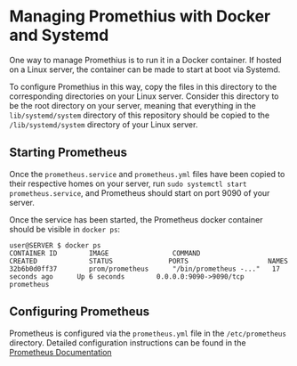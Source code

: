 # Managing Promethius with Docker and Systemd
One way to manage Promethius is to run it in a Docker container. If hosted on a Linux server, the container can be made to start at boot via Systemd. 

To configure Promethius in this way, copy the files in this directory to the corresponding directories on your Linux server. Consider this directory to be the root directory on your server, meaning that everything in the `lib/systemd/system` directory of this repository should be copied to the `/lib/systemd/system` directory of your Linux server.

## Starting Prometheus
Once the `prometheus.service` and `prometheus.yml` files have been copied to their respective homes on your server, run `sudo systemctl start prometheus.service`, and Prometheus should start on port 9090 of your server.

Once the service has been started, the Prometheus docker container should be visible in `docker ps`:
```
user@SERVER $ docker ps
CONTAINER ID        IMAGE                COMMAND                  CREATED             STATUS              PORTS                    NAMES
32b6b0d0ff37        prom/prometheus      "/bin/prometheus -..."   17 seconds ago      Up 6 seconds        0.0.0.0:9090->9090/tcp   prometheus
``` 

## Configuring Prometheus
Prometheus is configured via the `prometheus.yml` file in the `/etc/prometheus` directory. Detailed configuration instructions can be found in the [Prometheus Documentation](https://prometheus.io/docs/prometheus/latest/configuration/configuration/)
